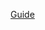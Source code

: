 [Guide](https://shimmer-class-bca.notion.site/Create-React-component-library-with-Vite-Typescript-Storybook-and-Tailwindcss-f9d4bfc99f3b4f6b9f067c8f8f6e0285)
